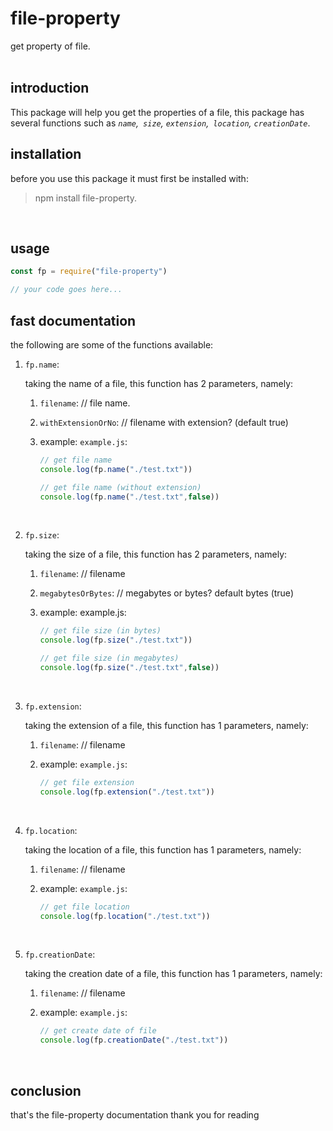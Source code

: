 # file-property
get property of file. <br><br>

## introduction
This package will help you get the properties of a file, this package has several functions such as *`name`,` size`, `extension`,` location`, `creationDate`*.

## installation

before you use this package it must first be installed with:
> npm install file-property.

<br>

## usage
```javascript
const fp = require("file-property")

// your code goes here...
```

## fast documentation
the following are some of the functions available:

1. `fp.name`:

    taking the name of a file, this function has 2 parameters, namely:

    1. `filename`: // file name.

    2. `withExtensionOrNo`: // filename with extension? (default true)

    3. example:
        `example.js`:
        ```javascript
        // get file name
        console.log(fp.name("./test.txt"))

        // get file name (without extension)
        console.log(fp.name("./test.txt",false))
        ```
    <br>

2. `fp.size`:

    taking the size of a file, this function has 2 parameters, namely:

   1. `filename`: // filename

   2. `megabytesOrBytes`: // megabytes or bytes? default bytes (true)

   3. example:
         example.js:
        ```javascript
        // get file size (in bytes)
        console.log(fp.size("./test.txt"))

        // get file size (in megabytes)
        console.log(fp.size("./test.txt",false))
        ```
    <br>

3. `fp.extension`:

    taking the extension of a file, this function has 1 parameters, namely:

   1. `filename`: // filename

   2. example:
         `example.js`:
        ```javascript
        // get file extension 
        console.log(fp.extension("./test.txt"))
        ```
    <br>

4. `fp.location`:

    taking the location of a file, this function has 1 parameters, namely:

   1. `filename`: // filename

   2. example:
         `example.js`:
        ```javascript
        // get file location 
        console.log(fp.location("./test.txt"))
        ```
    <br>

5. `fp.creationDate`:

    taking the creation date of a file, this function has 1 parameters, namely:

   1. `filename`: // filename

   2. example:
         `example.js`:
        ```javascript
        // get create date of file
        console.log(fp.creationDate("./test.txt"))
        ```
    <br>

## conclusion
that's the file-property documentation
thank you for reading